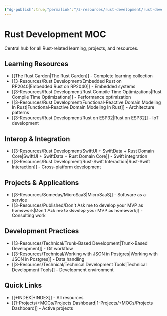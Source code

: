 ```yaml
---
{"dg-publish":true,"permalink":"/3-resources/rust-development/rust-development-moc/","title":"Rust Development MOC","tags":["📍_MOC","📍_META","🌲_Evergreen"],"updated":"2025-10-19T09:28:46.339-07:00"}
---
```



# Rust Development MOC

Central hub for all Rust-related learning, projects, and resources.

## Learning Resources
- [[The Rust Garden\|The Rust Garden]] - Complete learning collection
- [[3-Resources/Rust Development/Embedded Rust on RP2040\|Embedded Rust on RP2040]] - Embedded systems
- [[3-Resources/Rust Development/Rust Compile Time Optimizations\|Rust Compile Time Optimizations]] - Performance optimization
- [[3-Resources/Rust Development/Functional-Reactive Domain Modeling In Rust\|Functional-Reactive Domain Modeling In Rust]] - Architecture patterns
- [[3-Resources/Rust Development/Rust on ESP32\|Rust on ESP32]] - IoT development

## Interop & Integration
- [[3-Resources/Rust Development/SwiftUI + SwiftData + Rust Domain Core\|SwiftUI + SwiftData + Rust Domain Core]] - Swift integration
- [[3-Resources/Rust Development/Rust-Swift Interaction\|Rust-Swift Interaction]] - Cross-platform development

## Projects & Applications
- [[3-Resources/Someday/MicroSaaS\|MicroSaaS]] - Software as a service
- [[3-Resources/Published/Don't Ask me to develop your MVP as homework\|Don't Ask me to develop your MVP as homework]] - Consulting work

## Development Practices
- [[3-Resources/Technical/Trunk-Based Development\|Trunk-Based Development]] - Git workflow
- [[3-Resources/Technical/Working with JSON in Postgres\|Working with JSON in Postgres]] - Data handling
- [[3-Resources/Technical/Technical Development Tools\|Technical Development Tools]] - Development environment

## Quick Links
- [[+INDEX\|+INDEX]] - All resources
- [[1-Projects/+MOCs/Projects Dashboard\|1-Projects/+MOCs/Projects Dashboard]] - Active projects
